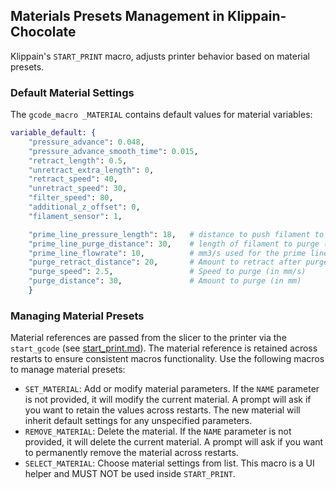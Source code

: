## Materials Presets Management in Klippain-Chocolate

Klippain's `START_PRINT` macro, adjusts printer behavior based on material presets.

### Default Material Settings

The `gcode_macro _MATERIAL` contains default values for material variables:
```elixir
variable_default: {  
    "pressure_advance": 0.048,
    "pressure_advance_smooth_time": 0.015,
    "retract_length": 0.5,
    "unretract_extra_length": 0,
    "retract_speed": 40,
    "unretract_speed": 30,
    "filter_speed": 80,
    "additional_z_offset": 0,
    "filament_sensor": 1,

    "prime_line_pressure_length": 18,   # distance to push filament to add pressure into hotend (value near purge_retract_distance if you purge before print)
    "prime_line_purge_distance": 30,    # length of filament to purge (in mm)
    "prime_line_flowrate": 10,          # mm3/s used for the prime line
    "purge_retract_distance": 20,       # Amount to retract after purge (in mm) (Should be near the prime_pressure_length)
    "purge_speed": 2.5,                 # Speed to purge (in mm/s)
    "purge_distance": 30,               # Amount to purge (in mm)
    }
```

### Managing Material Presets

Material references are passed from the slicer to the printer via the `start_gcode` (see [start_print.md](./start_print.md)). The material reference is retained across restarts to ensure consistent macros functionality. Use the following macros to manage material presets:

- `SET_MATERIAL`: Add or modify material parameters. If the `NAME` parameter is not provided, it will modify the current material. A prompt will ask if you want to retain the values across restarts. The new material will inherit default settings for any unspecified parameters.
- `REMOVE_MATERIAL`: Delete the material. If the `NAME` parameter is not provided, it will delete the current material. A prompt will ask if you want to permanently remove the material across restarts.
- `SELECT_MATERIAL`: Choose material settings from list. This macro is a UI helper and MUST NOT be used inside `START_PRINT`. 

